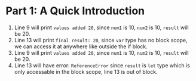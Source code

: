 # Part 1: A Quick Introduction

1. Line 9 will print `values added 20`, since `num1` is 10, `num2` is 10, `result` will be 20.
2. Line 13 will print `final result: 20`, since `var` type has no block scope, we can access it at anywhere like outside the if block.
3. Line 9 will print `values added 20`, since `num1` is 10, `num2` is 10, `result` will be 20.
4. Line 13 will have error: `ReferenceError` since `result` is `let` type which is only accessable in the block scope, line 13 is out of block.
